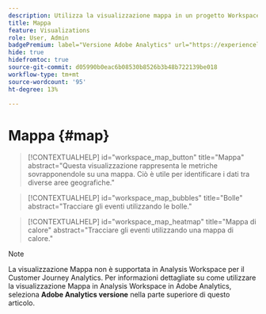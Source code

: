 ```yaml
---
description: Utilizza la visualizzazione mappa in un progetto Workspace.
title: Mappa
feature: Visualizations
role: User, Admin
badgePremium: label="Versione Adobe Analytics" url="https://experienceleague.adobe.com/en/docs/analytics/analyze/analysis-workspace/visualizations/map-visualization" tooltip="Seleziona per visualizzare la versione Adobe Analytics di questo articolo."
hide: true
hidefromtoc: true
source-git-commit: d05990b0eac6b08530b8526b3b48b722139be018
workflow-type: tm+mt
source-wordcount: '95'
ht-degree: 13%

---
```


# Mappa {#map}

<!-- markdownlint-disable MD034 -->

>[!CONTEXTUALHELP]
>id="workspace_map_button"
>title="Mappa"
>abstract="Questa visualizzazione rappresenta le metriche sovrapponendole su una mappa. Ciò è utile per identificare i dati tra diverse aree geografiche."

<!-- markdownlint-enable MD034 -->

<!-- markdownlint-disable MD034 -->

>[!CONTEXTUALHELP]
>id="workspace_map_bubbles"
>title="Bolle"
>abstract="Tracciare gli eventi utilizzando le bolle."

<!-- markdownlint-enable MD034 -->

<!-- markdownlint-disable MD034 -->

>[!CONTEXTUALHELP]
>id="workspace_map_heatmap"
>title="Mappa di calore"
>abstract="Tracciare gli eventi utilizzando una mappa di calore."

<!-- markdownlint-enable MD034 -->


>[!NOTE]
>
>La visualizzazione Mappa non è supportata in Analysis Workspace per il Customer Journey Analytics. Per informazioni dettagliate su come utilizzare la visualizzazione Mappa in Analysis Workspace in Adobe Analytics, seleziona **Adobe Analytics versione** nella parte superiore di questo articolo.
>




